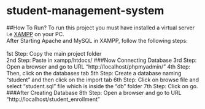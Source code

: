 # student-management-system
##How To Run?
To run this project you must have installed a virtual server i.e [XAMPP](https://www.apachefriends.org/download_success.html) on your PC.</br> 
After Starting Apache and MySQL in XAMPP, follow the following steps:</br></br>
1st Step: Copy the main project folder</br>
2nd Step: Paste in xampp/htdocs/
###Now Connecting Database
3rd Step: Open a browser and go to URL “http://localhost/phpmyadmin/”
4th Step: Then, click on the databases tab
5th Step: Create a database naming “student” and then click on the import tab
6th Step: Click on browse file and select “student.sql” file which is inside the “db” folder
7th Step: Click on go.
###After Creating Database
8th Step: Open a browser and go to URL “http://localhost/student_enrollment”
